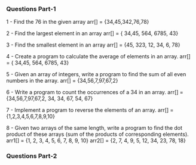 
### Questions Part-1

  1 - Find the 76 in the given array
          arr[] = {34,45,342,76,78}
  
  2 - Find the largest element in an array
        arr[] = { 34,45, 564, 6785, 43}
  
  3 - Find the smallest element in an array
        arr[] = {45, 323, 12, 34, 6, 78}
      
  4 - Create a program to calculate the average of elements in an array.
        arr[] = { 34,45, 564, 6785, 43}

  5 - Given an array of integers, write a program to find the sum of all even numbers in the array.
        arr[] = {34,56,7,97,67,2}

  6 - Write a program to count the occurrences of a 34 in an array.
        arr[] = {34,56,7,97,67,2, 34, 34, 67, 54, 67}

  7 - Implement a program to reverse the elements of an array.
        arr[] = {1,2,3,4,5,6,7,8,9,10}

  8 - Given two arrays of the same length, write a program to find the dot product of these arrays
      (sum of the products of corresponding elements).
        arr1[] = {1, 2, 3, 4, 5, 6, 7, 8, 9, 10}
        arr2[] = {2, 7, 4, 9, 5, 12, 34, 23, 78, 18}


### Questions Part-2

